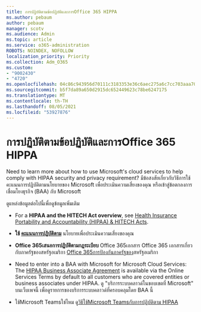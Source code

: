 ```yaml
---
title: การปฏิบัติตามข้อปฏิบัติและการOffice 365 HIPPA
ms.author: pebaum
author: pebaum
manager: scotv
ms.audience: Admin
ms.topic: article
ms.service: o365-administration
ROBOTS: NOINDEX, NOFOLLOW
localization_priority: Priority
ms.collection: Adm_O365
ms.custom:
- "9002430"
- "4720"
ms.openlocfilehash: 04c86c943956d70111c3183353e36c6aec275a6c7cc703aaa704de7b16298945
ms.sourcegitcommit: b5f7da89a650d2915dc652449623c78be6247175
ms.translationtype: MT
ms.contentlocale: th-TH
ms.lasthandoff: 08/05/2021
ms.locfileid: "53927876"
---
```

# <a name="hippa-compliance-and-office-365"></a>การปฏิบัติตามข้อปฏิบัติและการOffice 365 HIPPA

Need to learn more about how to use Microsoft's cloud services to help comply with HIPAA security and privacy requirement?  มีข้อสงสัยเกี่ยวกับวิธีการใช้คะแนนการปฏิบัติตามนโยบายของ Microsoft เพื่อประเมินความเสี่ยงของคุณ หรือเข้าสู่ข้อตกลงการเชื่อมโยงธุรกิจ (BAA) กับ Microsoft  

ดูแหล่งข้อมูลต่อไปนี้เพื่อดูข้อมูลเพิ่มเติม

- For a **HIPAA and the HITECH Act overview**, see [Health Insurance Portability and Accountability (HIPAA) & HITECH Acts](https://docs.microsoft.com/microsoft-365/compliance/offering-hipaa-hitech?view=o365-worldwide).

- **ใช้ [คะแนนการปฏิบัติตาม](https://docs.microsoft.com/microsoft-365/compliance/offering-hipaa-hitech?view=o365-worldwide#use-microsoft-compliance-score-to-assess-your-risk)** นโยบายเพื่อประเมินความเสี่ยงของคุณ

- **Office 365เสนอการปฏิบัติตามกฎระเบียบ** Office 365เอกสาร Office 365 เอกสารเกี่ยวกับภาครัฐของสหรัฐอเมริกา [Office 365การป้องกันภาครัฐของ](https://go.microsoft.com/fwlink/p/?LinkID=2077751)สหรัฐอเมริกา

- Need to enter into a BAA with Microsoft for Microsoft Cloud Services: The [HIPAA Business Associate Agreement](https://aka.ms/BAA) is available via the Online Services Terms by default to all customers who are covered entities or business associates under HIPAA. ดู "บริการระบบคลาวด์ในขอบเขตที่ Microsoft" บนเว็บเพจนี้ เพื่อดูรายการของบริการระบบคลาวด์ที่ครอบคลุมโดย BAA นี้

- ใช้Microsoft Teamsใช่ไหม ดู[วิธีใช้Microsoft Teamsกับการปฏิบัติตาม HIPAA](https://www.microsoft.com/microsoft-365/blog/2019/04/30/white-paper-microsoft-teams-healthcare-providers-hipaa-compliance/)
